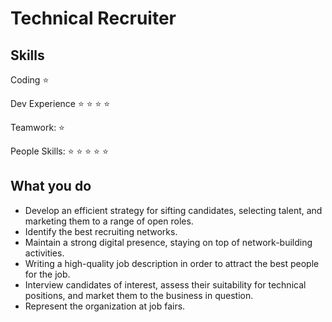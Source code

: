 # Technical Recruiter
## Skills
Coding :star:

Dev Experience :star: :star: :star: :star:

Teamwork: :star:

People Skills: :star: :star: :star: :star: :star:

## What you do
* Develop an efficient strategy for sifting candidates, selecting talent, and marketing them to a range of open roles. 
* Identify the best recruiting networks.
* Maintain a strong digital presence, staying on top of network-building activities.
* Writing a high-quality job description in order to attract the best people for the job.
* Interview candidates of interest, assess their suitability for technical positions, and market them to the business in question.
* Represent the organization at job fairs. 
